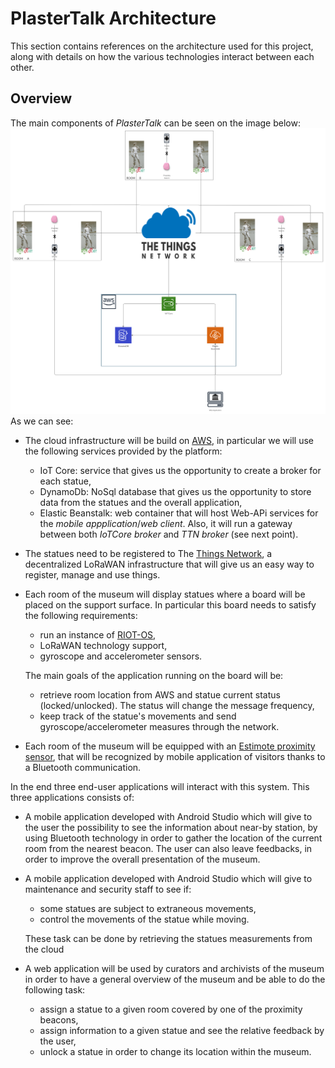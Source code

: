 # PlasterTalk Architecture
This section  contains references on the architecture used for this project, along with details on how the various technologies interact between each other.
## Overview
The main components of *PlasterTalk* can be seen on the image below:
![General Overview](images/Smart%20Museum.jpg)
As we can see:
* The cloud infrastructure will be build on [AWS](https://aws.amazon.com/it/console/), in particular we will use the following services provided by the platform:
  * IoT Core: service that gives us the opportunity to create a broker for each statue,
  * DynamoDb: NoSql database that gives us the opportunity to store data from the statues and the overall application,
  * Elastic Beanstalk: web container that will host Web-APi services for the *mobile appplication*/*web client*. Also, it will run a gateway between both *IoTCore broker* and *TTN broker* (see next point).
* The statues need to be registered to The [Things Network](https://www.thethingsnetwork.org/), a decentralized LoRaWAN infrastructure that will give us an easy way to register, manage and use things.
* Each room of the museum will display statues where a board will be placed on the support surface. In particular this board needs to satisfy the following requirements:
  * run an instance of [RIOT-OS](https://github.com/RIOT-OS/RIOT),
  * LoRaWAN technology support,
  * gyroscope and accelerometer sensors.
  
  The main goals of the application running on the board will be:
  * retrieve room location from AWS and statue current status (locked/unlocked). The status will change the message frequency,
  * keep track of the statue's movements and send gyroscope/accelerometer measures through the network.
* Each room of the museum will be equipped with an [Estimote proximity sensor](https://developer.estimote.com/), that will be recognized by mobile application of visitors thanks to a Bluetooth communication. 

In the end three end-user applications will interact with this system. This three applications consists of:
* A mobile application developed with Android Studio which will give to the user the possibility to see the information about near-by station, by using Bluetooth technology in order to gather the location of the current room from the nearest beacon. The user can also leave feedbacks, in order to improve the overall presentation of the museum.
* A mobile application developed with Android Studio which will give to maintenance and security staff to see if:
  * some statues are subject to extraneous movements,
  * control the movements of the statue while moving.
  
  These task can be done by retrieving the statues measurements from the cloud
* A web application will be used by curators and archivists of the museum in order to have a general overview of the museum and be able to do the following task:
  * assign a statue to a given room covered by one of the proximity beacons,
  * assign information to a given statue and see the relative feedback by the user,
  * unlock a statue in order to change its location within the museum.
  
